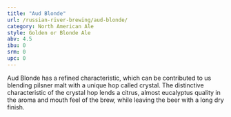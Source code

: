 ```yaml
---
title: "Aud Blonde"
url: /russian-river-brewing/aud-blonde/
category: North American Ale
style: Golden or Blonde Ale
abv: 4.5
ibu: 0
srm: 0
upc: 0
---
```

Aud Blonde has a refined characteristic, which can be contributed to us blending pilsner malt with a unique hop called crystal. The distinctive characteristic of the crystal hop lends a citrus, almost eucalyptus quality in the aroma and mouth feel of the brew, while leaving the beer with a long dry finish.
